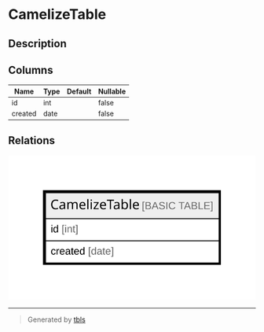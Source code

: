 # CamelizeTable

## Description

## Columns

| Name | Type | Default | Nullable |
| ---- | ---- | ------- | -------- |
| id | int |  | false |
| created | date |  | false |

## Relations

![er](CamelizeTable.svg)

---

> Generated by [tbls](https://github.com/k1LoW/tbls)
